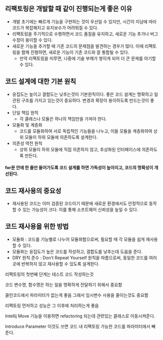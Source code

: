 ## 리팩토링은 개발할 때 같이 진행되는게 좋은 이유 
- 개발 초기에는 빠르게 기능을 구현하는 것이 우선일 수 있지만, 시간이 지남에 따라 코드가 복잡해지고 유지보수가 어려워질 수 있다. 
- 리팩토링을 주기적으로 수행하면서 코드 품질을 유지하고, 새로운 기능 추가나 버그 수정이 용이할 수 있다. 
- 새로운 기능을 추가할 때 기존 코드의 문제점을 발견하는 경우가 많다. 이때 리팩토링을 함께 진행하면, 새로운 기능이 기존 코드와 잘 통합될 수 있다. 
    - 만약 리팩토링을 미루면, 나중에 기술 부채가 쌓이게 되어 더 큰 문제를 야기할 수 있다.

## 코드 설계에 대한 기본 원칙
- 응집도는 높이고 결합도는 낮추는것이 기본원칙이다. 좋은 코드 설계는 명확하고 일관된 구조를 가지고 있는것이 중요하다. 변경과 확장이 용이하도록 만드는것이 좋다. 
- 단일 책임 원칙
    - 각 클래스나 모듈은 하나의 책임만을 가져야 한다. 
- 모듈화 및 계층화 
    - 코드를 모듈화하여 서로 독립적인 기능들을 나누고, 이들 모듈을 계층화하여 상위 모듈이 하위 모듈에 의존하도록 설계한다. 
- 의존성 역전 원칙
    - 상위 모듈이 하위 모듈에 직접 의존하지 않고, 추상화된 인터페이스에 의존하도록 만든다. 

#### for문 안에 한 줄만 들어가도록 코드 설계를 하면 가독성이 높아지고, 코드의 명확성이 개선된다.

## 코드 재사용의 중요성
- 재사용된 코드는 이미 검증된 코드이기 때문에 새로운 환경에서도 안정적으로 동작할 수 있는 가능성이 크다. 이를 통해 소프트웨어 신뢰성을 높일 수 있다. 

## 코드 재사용을 위한 방법
- 모듈화 : 코드를 기능별로 나누어 모듈화함으로써, 필요할 때 각 모듈을 쉽게 재사용할 수 있다. 
- 모듈화는 응집도가 높은 코드를 작성하고, 결합도를 낮추는데 도움을 준다. 
- DRY 원칙 준수 : Don't Repeat Yourself 원칙을 따름으로써, 동일한 코드를 여러 곳에 반복하지 않고 재사용할 수 있도록 설계한다. 

리팩토링의 첫번째 단계는 테스트 코드 작성하는것 

코드 변수명, 함수명은 하는 일을 명확하게 전달하기 위해서 중요함

클린코드에서 파라미터가 없는게 좋음 그래서 임시변수 사용을 줄이는것도 중요함

리팩토링 먼저하고 성능은 그 이후에 처리하는게 좋음 

Intellij Move 기능을 이용하면 refactoring 되는데 관련있는 클래스로 이동시켜준다. 

Introduce Parameter 이것도 쓰면 코드 내 리팩토링 가능한 코드를 파라미터에서 빼준다. 